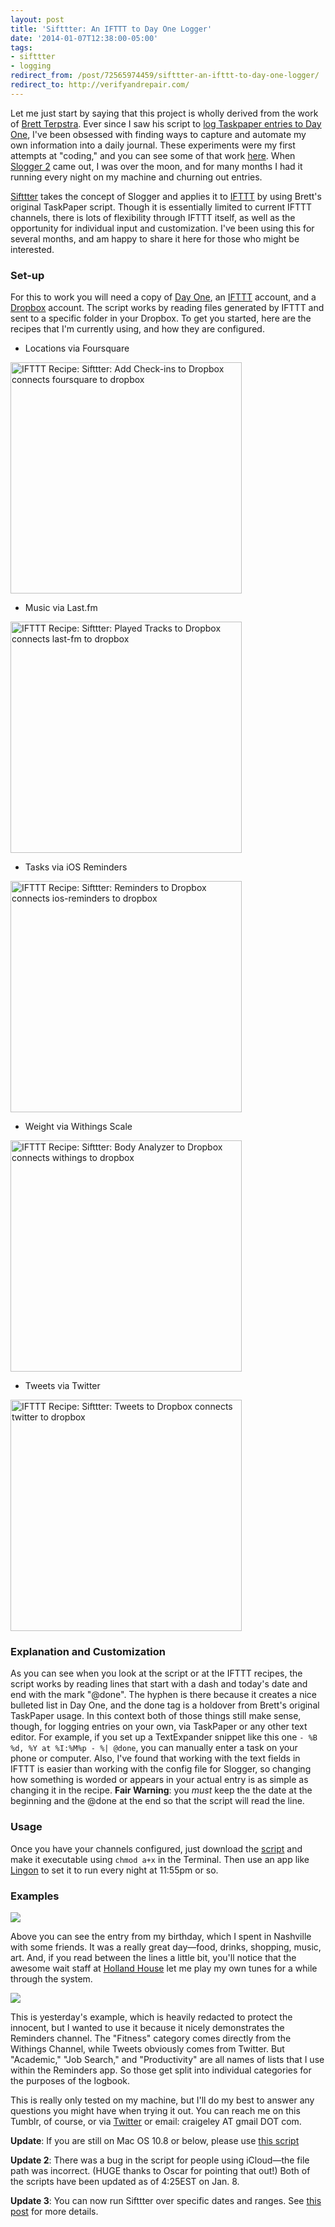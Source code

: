 ```yaml
---
layout: post
title: 'Sifttter: An IFTTT to Day One Logger'
date: '2014-01-07T12:38:00-05:00'
tags:
- sifttter
- logging
redirect_from: /post/72565974459/sifttter-an-ifttt-to-day-one-logger/
redirect_to: http://verifyandrepair.com/
---
```


Let me just start by saying that this project is wholly derived from the work of [Brett Terpstra](http://brettterpstra.com/). Ever since I saw his script to [log Taskpaper entries to Day One](http://brettterpstra.com/2012/02/25/automating-taskpaper-to-day-one-logs/), I've been obsessed with finding ways to capture and automate my own information into a daily journal. These experiments were my first attempts at "coding," and you can see some of that work [here](http://craigeley.com/tagged/logging). When [Slogger 2](http://ttscoff.github.io/Slogger/) came out, I was over the moon, and for many months I had it running every night on my machine and churning out entries.

[Sifttter](https://gist.github.com/craigeley/8301817) takes the concept of Slogger and applies it to [IFTTT](https://ifttt.com/) by using Brett's original TaskPaper script. Though it is essentially limited to current IFTTT channels, there is lots of flexibility through IFTTT itself, as well as the opportunity for individual input and customization. I've been using this for several months, and am happy to share it here for those who might be interested.

### Set-up

For this to work you will need a copy of [Day One](http://dayoneapp.com/), an [IFTTT](https://ifttt.com/) account, and a [Dropbox](https://www.dropbox.com/) account. The script works by reading files generated by IFTTT and sent to a specific folder in your Dropbox. To get you started, here are the recipes that I'm currently using, and how they are configured.

-   Locations via Foursquare

<a href="https://ifttt.com/view_embed_recipe/138672-sifttter-add-check-ins-to-dropbox" target = "_blank" class="embed_recipe embed_recipe-l_34" id= "embed_recipe-138672"><img src= 'https://ifttt.com/recipe_embed_img/138672' alt="IFTTT Recipe: Sifttter: Add Check-ins to Dropbox connects foursquare to dropbox" width="370px" style="max-width:100%"/></a><script async type="text/javascript" src= "//ifttt.com/assets/embed_recipe.js"></script>

-   Music via Last.fm

<a href="https://ifttt.com/view_embed_recipe/138673-sifttter-played-tracks-to-dropbox" target = "_blank" class="embed_recipe embed_recipe-l_34" id= "embed_recipe-138673"><img src= 'https://ifttt.com/recipe_embed_img/138673' alt="IFTTT Recipe: Sifttter: Played Tracks to Dropbox connects last-fm to dropbox" width="370px" style="max-width:100%"/></a><script async type="text/javascript" src= "//ifttt.com/assets/embed_recipe.js"></script>

-   Tasks via iOS Reminders

<a href="https://ifttt.com/view_embed_recipe/138671-sifttter-reminders-to-dropbox" target = "_blank" class="embed_recipe embed_recipe-l_30" id= "embed_recipe-138671"><img src= 'https://ifttt.com/recipe_embed_img/138671' alt="IFTTT Recipe: Sifttter: Reminders to Dropbox connects ios-reminders to dropbox" width="370px" style="max-width:100%"/></a><script async type="text/javascript" src= "//ifttt.com/assets/embed_recipe.js"></script>

-   Weight via Withings Scale

<a href="https://ifttt.com/view_embed_recipe/138658-sifttter-body-analyzer-to-dropbox" target = "_blank" class="embed_recipe embed_recipe-l_34" id= "embed_recipe-138658"><img src= 'https://ifttt.com/recipe_embed_img/138658' alt="IFTTT Recipe: Sifttter: Body Analyzer to Dropbox connects withings to dropbox" width="370px" style="max-width:100%"/></a><script async type="text/javascript" src= "//ifttt.com/assets/embed_recipe.js"></script>

-   Tweets via Twitter

<a href="https://ifttt.com/view_embed_recipe/138670-sifttter-tweets-to-dropbox" target = "_blank" class="embed_recipe embed_recipe-l_27" id= "embed_recipe-138670"><img src= 'https://ifttt.com/recipe_embed_img/138670' alt="IFTTT Recipe: Sifttter: Tweets to Dropbox connects twitter to dropbox" width="370px" style="max-width:100%"/></a><script async type="text/javascript" src= "//ifttt.com/assets/embed_recipe.js"></script>

### Explanation and Customization

As you can see when you look at the script or at the IFTTT recipes, the script works by reading lines that start with a dash and today's date and end with the mark "@done". The hyphen is there because it creates a nice bulleted list in Day One, and the done tag is a holdover from Brett's original TaskPaper usage. In this context both of those things still make sense, though, for logging entries on your own, via TaskPaper or any other text editor. For example, if you set up a TextExpander snippet like this one `- %B %d, %Y at %I:%M%p - %| @done`, you can manually enter a task on your phone or computer. Also, I've found that working with the text fields in IFTTT is easier than working with the config file for Slogger, so changing how something is worded or appears in your actual entry is as simple as changing it in the recipe. **Fair Warning**: you *must* keep the the date at the beginning and the @done at the end so that the script will read the line.

### Usage

Once you have your channels configured, just download the [script](https://gist.github.com/craigeley/8301817) and make it executable using `chmod a+x` in the Terminal. Then use an app like [Lingon](https://itunes.apple.com/us/app/lingon-3/id450201424?mt=12) to set it to run every night at 11:55pm or so.

### Examples

![](http://d.pr/XJUk+)

Above you can see the entry from my birthday, which I spent in Nashville with some friends. It was a really great day—food, drinks, shopping, music, art. And, if you read between the lines a little bit, you'll notice that the awesome wait staff at [Holland House](http://www.hollandhousebarandrefuge.com/) let me play my own tunes for a while through the system.

![](http://d.pr/835H+)

This is yesterday's example, which is heavily redacted to protect the innocent, but I wanted to use it because it nicely demonstrates the Reminders channel. The "Fitness" category comes directly from the Withings Channel, while Tweets obviously comes from Twitter. But "Academic," "Job Search," and "Productivity" are all names of lists that I use within the Reminders app. So those get split into individual categories for the purposes of the logbook.

This is really only tested on my machine, but I'll do my best to answer any questions you might have when trying it out. You can reach me on this Tumblr, of course, or via [Twitter](https://twitter.com/craigeley) or email: craigeley AT gmail DOT com.

**Update**: If you are still on Mac OS 10.8 or below, please use [this script](https://gist.github.com/craigeley/8322805)

**Update 2**: There was a bug in the script for people using iCloud—the file path was incorrect. (HUGE thanks to Oscar for pointing that out!) Both of the scripts have been updated as of 4:25EST on Jan. 8.

**Update 3**: You can now run Sifttter over specific dates and ranges. See [this post](http://craigeley.com/post/77908985251/sifttter-update-the-date-update) for more details.
